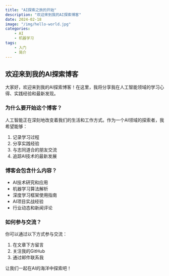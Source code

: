 ```yaml
---
title: "AI探索之旅的开始"
description: "欢迎来到我的AI探索博客"
date: 2024-02-18
image: "/img/hello-world.jpg"
categories:
    - AI
    - 机器学习
tags:
    - 入门
    - 简介
---
```


## 欢迎来到我的AI探索博客

大家好，欢迎来到我的AI探索博客！在这里，我将分享我在人工智能领域的学习心得、实践经验和最新发现。

### 为什么要开始这个博客？

人工智能正在深刻地改变着我们的生活和工作方式。作为一个AI领域的探索者，我希望能够：

1. 记录学习过程
2. 分享实践经验
3. 与志同道合的朋友交流
4. 追踪AI技术的最新发展

### 博客会包含什么内容？

- AI技术研究和应用
- 机器学习算法解析
- 深度学习框架使用指南
- AI项目实战经验
- 行业动态和新闻评论

### 如何参与交流？

你可以通过以下方式参与交流：

1. 在文章下方留言
2. 关注我的GitHub
3. 通过邮件联系我

让我们一起在AI的海洋中探索吧！ 